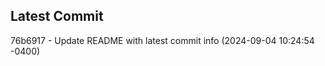 
## Latest Commit
76b6917 - Update README with latest commit info (2024-09-04 10:24:54 -0400) <Yunxi-Zhou>

